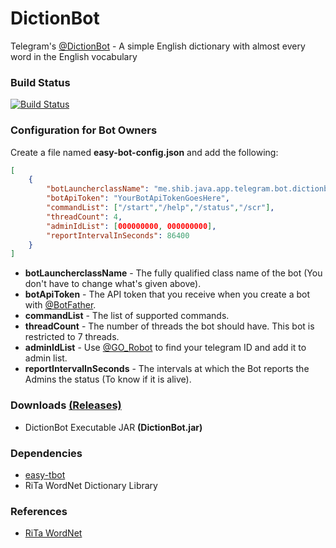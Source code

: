 # DictionBot
Telegram's [@DictionBot](https://telegram.me/dictionbot) - A simple English dictionary with almost every word in the English vocabulary

### Build Status ###
[![Build Status](https://travis-ci.org/shibme/dictionbot.svg)](https://travis-ci.org/shibme/dictionbot)

### Configuration for Bot Owners ###
Create a file named **easy-bot-config.json** and add the following:

```json
[
	{
		"botLauncherclassName": "me.shib.java.app.telegram.bot.dictionbot.DictionBotLauncher",
		"botApiToken": "YourBotApiTokenGoesHere",
		"commandList": ["/start","/help","/status","/scr"],
		"threadCount": 4,
		"adminIdList": [000000000, 000000000],
		"reportIntervalInSeconds": 86400
	}
]
```
* **botLauncherclassName** - The fully qualified class name of the bot (You don't have to change what's given above).
* **botApiToken** - The API token that you receive when you create a bot with [@BotFather](https://telegram.me/BotFather).
* **commandList** - The list of supported commands.
* **threadCount** - The number of threads the bot should have. This bot is restricted to 7 threads.
* **adminIdList** - Use [@GO_Robot](https://telegram.me/GO_Robot) to find your telegram ID and add it to admin list.
* **reportIntervalInSeconds** - The intervals at which the Bot reports the Admins the status (To know if it is alive). 

### Downloads [(Releases)](https://github.com/shiblymeeran/dictionbot/releases) ###
* DictionBot Executable JAR **(DictionBot.jar)**

### Dependencies ###
* [easy-tbot](https://github.com/shiblymeeran/easy-tbot)
* RiTa WordNet Dictionary Library

### References ###
* [RiTa WordNet](https://rednoise.org/rita/reference/index.php)
